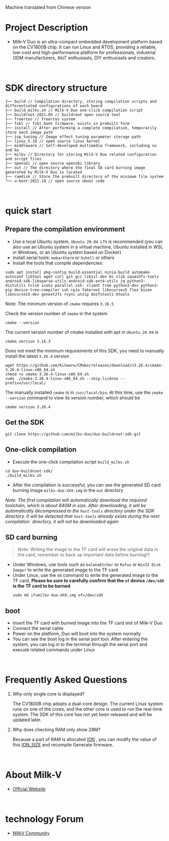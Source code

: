 Machine translated from Chinese version

# Project Description
- Milk-V Duo is an ultra-compact embedded development platform based on the CV1800B chip. It can run Linux and RTOS, providing a reliable, low-cost and high-performance platform for professionals, industrial ODM manufacturers, AIoT enthusiasts, DIY enthusiasts and creators.

<br>

# SDK directory structure
```
├── build // Compilation directory, storing compilation scripts and differentiated configurations of each board
├── build_milkv.sh // Milk-V Duo one-click compilation script
├── buildroot-2021.05 // buildroot open source tool
├── freertos // freertos system
├── fsbl // fsbl boot firmware, exists in prebuilt form
├── install // After performing a complete compilation, temporarily store each image path
├── isp_tuning // Image effect tuning parameter storage path
├── linux_5.10 // open source linux kernel
├── middleware // Self-developed multimedia framework, including so and ko
├── milkv // Directory for storing Milk-V Duo related configuration and script files
├── opensbi // open source opensbi library
├── out // The directory where the final SD card burning image generated by Milk-V Duo is located
├── ramdisk // Store the prebuilt directory of the minimum file system
└── u-boot-2021.10 // open source uboot code
```

<br>

# quick start

## Prepare the compilation environment
- Use a local Ubuntu system, `Ubuntu 20.04 LTS` is recommended (you can also use an Ubuntu system in a virtual machine, Ubuntu installed in WSL in Windows, or an Ubuntu system based on Docker)
- Install serial tools: `mobarXterm` or `Xshell` or others
- Install the tools that compile dependencies:
```
sudo apt install pkg-config build-essential ninja-build automake autoconf libtool wget curl git gcc libssl-dev bc slib squashfs-tools android-sdk-libsparse-utils android-sdk-ext4-utils jq python3-distutils tclsh scons parallel ssh- client tree python3-dev python3-pip device-tree-compiler ssh cpio fakeroot libncurses5 flex bison libncurses5-dev genext2fs rsync unzip dosfstools mtools
```
Note: The minimum version of `cmake` requires `3.16.5`

Check the version number of `cmake` in the system
```
cmake --version
```
The current version number of cmake installed with apt in `Ubuntu 20.04` is
```
cmake version 3.16.3
```
Does not meet the minimum requirements of this SDK, you need to manually install the latest `3.26.4` version
```
wget https://github.com/Kitware/CMake/releases/download/v3.26.4/cmake-3.26.4-linux-x86_64.sh
chmod +x cmake-3.26.4-linux-x86_64.sh
sudo ./cmake-3.26.4-linux-x86_64.sh --skip-license --prefix=/usr/local/
```
The manually installed `cmake` is in `/usr/local/bin`. At this time, use the `cmake --version` command to view its version number, which should be
```
cmake version 3.26.4
```

## Get the SDK
```
git clone https://github.com/milkv-duo/duo-buildroot-sdk.git
```

## One-click compilation
- Execute the one-click compilation script `build_milkv.sh`
```
cd duo-buildroot-sdk/
./build_milkv.sh
```
- After the compilation is successful, you can see the generated SD card burning image `milkv-duo-XXX.img` in the `out` directory

*Note: The first compilation will automatically download the required toolchain, which is about 840M in size. After downloading, it will be automatically decompressed to the `host-tools` directory under the SDK directory. It will be detected that `host-tools` already exists during the next compilation `directory, it will not be downloaded again*

## SD card burning

> Note: Writing the image to the TF card will erase the original data in the card, remember to back up important data before burning!!!
- Under Windows, use tools such as `balenaEtcher` or `Rufus` or `Win32 Disk Imager` to write the generated image to the TF card
- Under Linux, use the `dd` command to write the generated image to the TF card, **Please be sure to carefully confirm that the `of` device `/dev/sdX` is the TF card to be burned**
   ```
   sudo dd if=milkv-duo-XXX.img of=/dev/sdX
   ```

## boot
- Insert the TF card with burned image into the TF card slot of Milk-V Duo
- Connect the serial cable
- Power on the platform, Duo will boot into the system normally
- You can see the boot log in the serial port tool. After entering the system, you can log in to the terminal through the serial port and execute related commands under Linux

<br>

# Frequently Asked Questions

1. Why only single core is displayed?

    The CV1800B chip adopts a dual-core design. The current Linux system runs on one of the cores, and the other core is used to run the real-time system. The SDK of this core has not yet been released and will be updated later.

2. Why does checking RAM only show 28M?

    Because a part of RAM is allocated [ION](https://github.com/milkv-duo/duo-buildroot-sdk/blob/develop/build/boards/default/dts/cv180x/cv180x_default_memmap.dtsi#L15) , you can modify the value of this [ION_SIZE](https://github.com/milkv-duo/duo-buildroot-sdk/blob/develop/build/boards/cv180x/cv1800b_milkv_duo_sd/memmap.py#L43) and recompile Generate firmware.

<br>

# About Milk-V

- [Official Website](https://milkv.io/)

<br>

# technology Forum
- [MilkV Community](https://community.milkv.io/)

